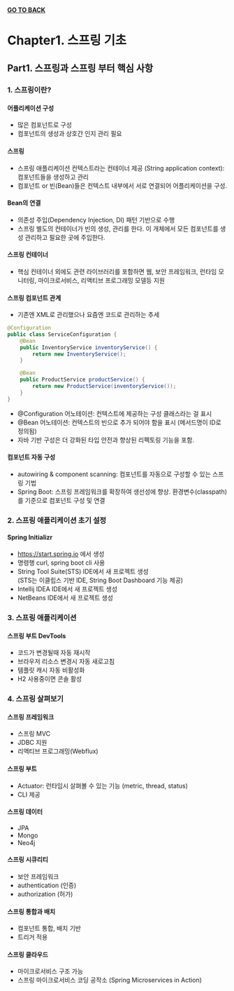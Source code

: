 #### [GO TO BACK](../README.md)

# Chapter1. 스프링 기초

## Part1. 스프링과 스프링 부터 핵심 사항
### 1. 스프링이란?
#### 어플리케이션 구성
- 많은 컴포넌트로 구성
- 컴포넌트의 생성과 상호간 인지 관리 필요

#### 스프링
- 스프링 애플리케이션 컨텍스트라는 컨테이너 제공 (String application context): 컴포넌트들을 생성하고 관리
- 컴포넌트 or 빈(Bean)들은 컨텍스트 내부에서 서로 연결되어 어플리케이션을 구성.

#### Bean의 연결
- 의존성 주입(Dependency Injection, DI) 패턴 기반으로 수행
- 스프링 별도의 컨테이너가 빈의 생성, 관리를 한다. 이 개체에서 모든 컴포넌트를 생성 관리하고 필요한 곳에 주입한다.
  
#### 스프링 컨테이너
- 핵심 컨테이너 외에도 관련 라이브러리를 포함하면 웹, 보안 프레임워크, 런타임 모니터링, 마이크로서비스, 리액티브 프로그래밍 모델등 지원

#### 스프링 컴포넌트 관계
- 기존엔 XML로 관리했으나 요즘엔 코드로 관리하는 추세
```java
@Configuration
public class ServiceConfiguration {
    @Bean
    public InventoryService inventoryService() {
        return new InventoryService();
    }

    @Bean
    public ProductService productService() {
        return new ProductService(inventoryService());
    }
}
```
- @Configuration 어노테이션: 컨텍스트에 제공하는 구성 클래스라는 걸 표시
- @Bean 어노테이션: 컨텍스트의 빈으로 추가 되어야 함을 표시 (메서드명이 ID로 정의됨) 
- 자바 기반 구성은 더 강화된 타입 안전과 향상된 리펙토링 기능을 포함.

#### 컴포넌트 자동 구성
- autowiring & component scanning: 컴포넌트를 자동으로 구성할 수 있는 스프링 기법
- Spring Boot: 스프링 프레임워크를 확장하여 생선성에 향상. 환경변수(classpath)를 기준으로 컴포넌트 구성 및 연결

### 2. 스프링 애플리케이션 초기 설정
#### Spring Initializr
- https://start.spring.io 에서 생성
- 명령행 curl, spring boot cli 사용
- String Tool Suite(STS) IDE에서 새 프로젝트 생성  
(STS는 이클립스 기반 IDE, String Boot Dashboard 기능 제공)
- Intellij IDEA IDE에서 새 프로젝트 생성
- NetBeans IDE에서 새 프로젝트 생성  

 
### 3. 스프링 애플리케이션
#### 스프링 부트 DevTools 
- 코드가 변경될때 자동 재시작
- 브라우저 리소스 변경시 자동 새로고침
- 템플릿 캐시 자동 비활성화
- H2 사용중이면 콘솔 활성

### 4. 스프링 살펴보기
#### 스프링 프레임워크
- 스프링 MVC
- JDBC 지원
- 리액티브 프로그래밍(Webflux)

#### 스프링 부트
- Actuator: 런타임시 살펴볼 수 있는 기능 (metric, thread, status)
- CLI 제공

#### 스프링 데이터
- JPA
- Mongo
- Neo4j

#### 스프링 시큐리티
- 보안 프레임워크
- authentication (인증)
- authorization (허가)

#### 스프링 통합과 배치
- 컴포넌트 통합, 배치 기반
- 트리거 적용

#### 스프링 클라우드
- 마이크로서비스 구조 가능
- 스프링 마이크로서비스 코딩 공작소 (Spring Microservices in Action)


